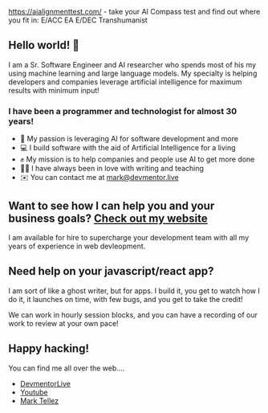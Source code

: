 https://aialignmenttest.com/ - take your AI Compass test and find out where you fit in: E/ACC EA E/DEC Transhumanist

## Hello world! 👋

I am a Sr. Software Engineer and AI researcher who spends most of his my using machine learning and large language models. My specialty is helping developers and companies leverage artificial intelligence for maximum results with minimum input!

### I have been a programmer and technologist for almost 30 years!

* 🧠 My passion is leveraging AI for software development and more
* 💻 I build software with the aid of Artificial Intelligence for a living
* ✊ My mission is to help companies and people use AI to get more done
* ✍🏼 I have always been in love with writing and teaching
* ✉️ You can contact me at mark@devmentor.live

## Want to see how I can help you and your business goals? [Check out my website](https://devmentor.live/hire)

I am available for hire to supercharge your development team with all my years of experience in web devleopment.

## Need help on your javascript/react app?

I am sort of like a ghost writer, but for apps. I build it, you get to watch how I do it, it launches on time, with few bugs, and you get to take the credit!

We can work in hourly session blocks, and you can have a recording of our work to review at your own pace!

## Happy hacking!

You can find me all over the web....

- [DevmentorLive](https://devmentor.live/)
- [Youtube](https://youtube.com/@devmentorlive)
- [Mark Tellez](https://marktellez.com)



